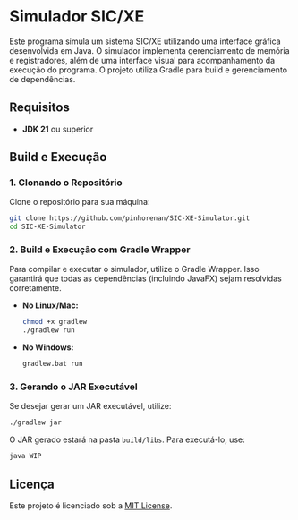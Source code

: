 # Simulador SIC/XE

Este programa simula um sistema SIC/XE utilizando uma interface gráfica desenvolvida em Java. O simulador implementa gerenciamento de memória e registradores, além de uma interface visual para acompanhamento da execução do programa. O projeto utiliza Gradle para build e gerenciamento de dependências.

## Requisitos

- **JDK 21** ou superior

## Build e Execução

### 1. Clonando o Repositório

Clone o repositório para sua máquina:

```bash
git clone https://github.com/pinhorenan/SIC-XE-Simulator.git
cd SIC-XE-Simulator
```

### 2. Build e Execução com Gradle Wrapper

Para compilar e executar o simulador, utilize o Gradle Wrapper. Isso garantirá que todas as dependências (incluindo JavaFX) sejam resolvidas corretamente.

- **No Linux/Mac:**

  ```bash
  chmod +x gradlew
  ./gradlew run
  ```

- **No Windows:**

  ```bash
  gradlew.bat run
  ```

### 3. Gerando o JAR Executável

Se desejar gerar um JAR executável, utilize:

```bash
./gradlew jar
```

O JAR gerado estará na pasta `build/libs`. Para executá-lo, use:

```bash
java WIP
```

## Licença

Este projeto é licenciado sob a [MIT License](LICENSE).

